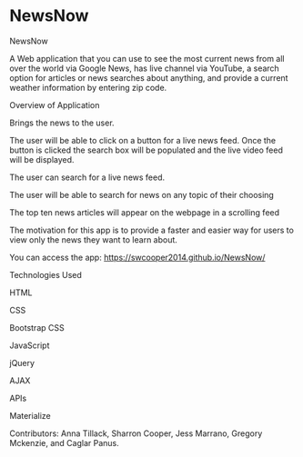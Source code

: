 # NewsNow

NewsNow

A Web application that you can use to see the most current news from all over the world via Google News, has live channel via YouTube, a search option for articles or news searches about anything, and provide a current weather information by entering zip code. 

Overview of Application

Brings the news to the user.

The user will be able to click on a button for a live news feed. Once the button is clicked the search box will be populated and the live video feed will be displayed.

The user can search for a live news feed.

The user will be able to search for news on any topic of their choosing

The top ten news articles will appear on the webpage in a scrolling feed

The motivation for this app is to provide a faster and easier way for users to view only the news they want to learn about.

You can access the app: https://swcooper2014.github.io/NewsNow/

Technologies Used

HTML

CSS

Bootstrap CSS

JavaScript

jQuery

AJAX

APIs

Materialize

Contributors:
Anna Tillack, Sharron Cooper, Jess Marrano, Gregory Mckenzie, and Caglar Panus.
